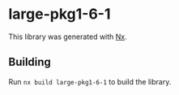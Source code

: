 # large-pkg1-6-1

This library was generated with [Nx](https://nx.dev).

## Building

Run `nx build large-pkg1-6-1` to build the library.
